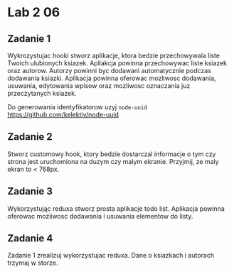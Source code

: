 # Lab 2  06

## Zadanie 1
Wykrozystujac hooki stworz aplikacje, ktora bedzie przechowywala liste Twoich ulubionych ksiazek.
Apliakcja powinna przechowywac liste ksiazek oraz autorow. Autorzy powinni byc dodawani automatycznie podczas dodawania ksiazki.
Aplikacja powinna oferowac mozliwosc dodawania, usuwania, edytowania wpisow oraz mozliwosc oznaczania juz przeczytanych ksiazek.

Do generowania identyfikatorow uzyj `node-uuid` https://github.com/kelektiv/node-uuid


## Zadanie 2
Stworz customowy hook, ktory bedzie dostarczal informacje o tym czy strona jest uruchomiona na duzym czy malym ekranie.
Przyjmij, ze maly ekran to < 768px.


## Zadanie 3
Wykorzystując reduxa stworz prosta aplikacje todo list. Aplikacja powinna oferowac mozliwosc dodawania i usuwania elementow do listy.


## Zadanie 4
Zadanie 1 zrealizuj wykorzystujac reduxa. Dane o ksiazkach i autorach trzymaj w storze.